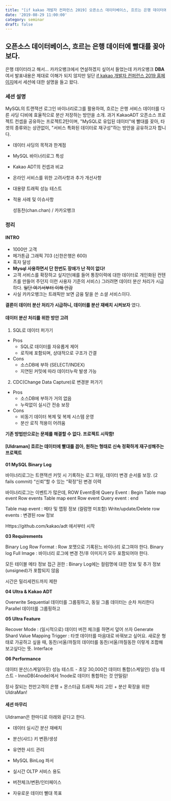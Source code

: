 ```yaml
---
title: "[if kakao 개발자 컨퍼런스 2019] 오픈소스 데이터베이스, 흐르는 은행 데이터에 빨대를 꽂아보다."
date: '2019-08-29 11:00:00'
category: seminar
draft: false
---
```



## 오픈소스 데이터베이스, 흐르는 은행 데이터에 빨대를 꽂아보다.

은행 데이터라고 해서... 카카오뱅크에서 연설하겠지 싶어서 들었는데 카카오뱅크 **DBA** 여서 발표내용은 제대로 이해가 되지 않지만 일단 [if kakao 개발자 컨퍼런스 2019 홈페이지](https://if.kakao.com/program)에서 세션에 대한 설명을 들고 왔다.

### 세션 설명

MySQL의 트랜잭션 로그인 바이너리로그를 활용하여, 흐르는 은행 서비스 데이터를 다른 샤딩 디비에 효율적으로 분산 저장하는 방안을 소개.
과거 KakaoADT 오픈소스 프로젝트 컨셉을 공유하는 프로젝트2탄이며, "MySQL로 유입된 데이터"에 빨대를 꽂아, 타겟의 종류와는 상관없이, "서비스 특화된 데이터로 재구성"하는 방안을 공유하고자 합니다.

- 데이터 샤딩의 목적과 한계점
- MySQL 바이너리로그 특성
- Kakao ADT의 컨셉과 비교
- 온라인 서비스를 위한 고려사항과 추가 개선사항
- 대용량 트래픽 성능 테스트
- 적용 사례 및 이슈사항


	성동찬(chan.chan) / 카카오뱅크

### 정리

#### INTRO
- 1000만 고객
- 메가톤급 그래픽 703 (신한은행은 600)
- 흑자 달성
- **Mysql 사용하면서 단 한번도 장애가 난 적이 없다!**
- 고객 서비스를 확장하고 싶지만(예를 들어 통장이력에 대한 데이터로 개인화된 컨텐츠를 만들어 주던지 이런 사용자 기준의 서비스) 그러려면 데이터 분산 처리가 시급하다. ~~일단 여기서부터 이해 안감~~
- 사실 카카오뱅크는 트래픽만 보면 금융 탈을 쓴 소셜 서비스이다.

**결론이 데이터 분산 처리가 시급하니, 데이터를 분산 재배치 시켜보자** 였다.


#### 데이터 분산 처리를 위한 방안 고려
1. SQL로 데이터 퍼가기
  * Pros
    * SQL로 데이터를 자유롭게 제어
    * 로직에 포함되며, 상대적으로 구조가 간결
  * Cons
    * 소스DB에 부하 (SELECT/INDEX)
    * 지연된 커밋에 따라 데이터누락 발생 가능

2. CDC(Change Data Capture)로 변경분 퍼가기
  * Pros
    * 소스DB에 부하가 거의 없음
    * 누락없이 실시간 전송 보장
  * Cons
    * 비동기 데이터 복제 및 복제 시스템 운영
    * 분산 로직 적용이 어려움

**기존 방법만으로는 문제를 해결할 수 없다. 프로젝트 시작함!**


#### [Uldraman] 흐르는 데이터에 빨대를 꼽아, 원하는 형태로 신속 정확하게 재구성해주는 프로젝트

**01 MySQL Binary Log**

바이너리로그는 트랜잭션 커밋 시 기록하는 로그 파일, 데이터 변경 순서를 보장. (2 fails commit)
“신뢰”할 수 있는 “확정”된 변경 이력

바이너리로그는 이벤트가 많은데,
ROW Event중에
Query Event : Begin
Table map event
Row events
Table map eent
Row event
Query event : end

Table map event : 메타 및 맵핑 정보 (컬럼명 미포함)
Write/update/Delete row events : 변경된 row 정보

Https://github.com/kakao/adt 에서부터 시작

**03 Requirements**

Binary Log Row Format : Row 포맷으로 기록된느 바이너리 로그여야 한다.
Binary log Full Image :  바이너리 로그에 변경 전/후 이미지가 모두 포함되어야 한다.

모든 테이블 메타 정보 접근 권한 : Binary Log에는 컬럼명에 대한 정보 및 추가 정보(unsigned)가 포함되지 않음

시간은 밀리세컨드까지 제한

**04 Ultra & Kakao ADT**

Overwrite
Sequential
데이터를 그룹핑하고, 동일 그룹 데이터는 순차 처리한다
Parallel 데이터를 그룹핑하고

**05 Ultra Feature**

Recover Mode : (일시적으로) 데이터 버전 체크를 하면서 덮어 쓰자
Generate Shard Value
Mapping Trigger : 타겟 데이터를 마음대로 바꿔보고 싶어요.
새로운 형태로 가공하고 싶을 때, 동찬/서울/까칠의 데이터를 동찬/서울/까칠동찬 이렇게 조합해보고싶다는 뜻.
Interface

**06 Performance**

데이터 분산(스케일아웃) 성능 테스트 - 초당 30,000건
데이터 통합(스케일인) 성능 테스트 - InnoDB(4node)에서 1node로 데이터 통합하는 것 안밀림!

장사 잘되는 천만고객의 은행 + 몬스터급 트래픽 처리 고민 + 분산 확장을 위한 UldraMan!

#### 세션 마무리
Uldraman은 한마디로 아래와 같다고 한다.

- 데이터 실시간 분산 재배치
- 분산(샤드) 키 변환/생성
- 유연한 샤드 관리


- MySQL BinLog 파서
- 실시간 OLTP 서비스 용도
- 버전체크/변환/인터페이스
- 자유로운 데이터 빨대 목표
